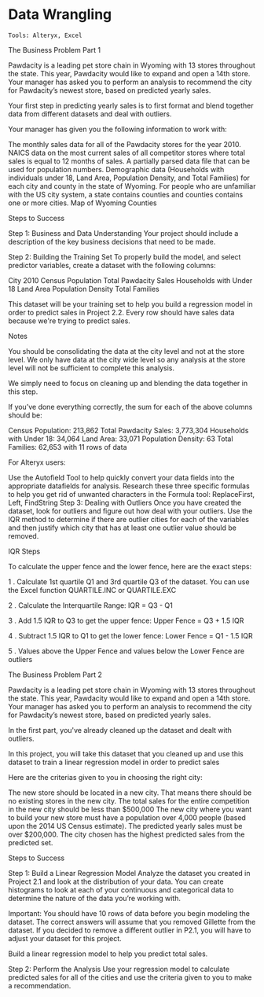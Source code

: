 # Data Wrangling
`Tools: Alteryx, Excel`

The Business Problem Part 1


Pawdacity is a leading pet store chain in Wyoming with 13 stores throughout the state. This year, Pawdacity would like to expand and open a 14th store. Your manager has asked you to perform an analysis to recommend the city for Pawdacity’s newest store, based on predicted yearly sales.

Your first step in predicting yearly sales is to first format and blend together data from different datasets and deal with outliers.

Your manager has given you the following information to work with:

The monthly sales data for all of the Pawdacity stores for the year 2010.
NAICS data on the most current sales of all competitor stores where total sales is equal to 12 months of sales.
A partially parsed data file that can be used for population numbers.
Demographic data (Households with individuals under 18, Land Area, Population Density, and Total Families) for each city and county in the state of Wyoming. For people who are unfamiliar with the US city system, a state contains counties and counties contains one or more cities.
Map of Wyoming Counties


Steps to Success


Step 1: Business and Data Understanding
Your project should include a description of the key business decisions that need to be made.

Step 2: Building the Training Set
To properly build the model, and select predictor variables, create a dataset with the following columns:

City
2010 Census Population
Total Pawdacity Sales
Households with Under 18
Land Area
Population Density
Total Families

This dataset will be your training set to help you build a regression model in order to predict sales in Project 2.2. Every row should have sales data because we're trying to predict sales.

Notes

You should be consolidating the data at the city level and not at the store level. We only have data at the city wide level so any analysis at the store level will not be sufficient to complete this analysis.

We simply need to focus on cleaning up and blending the data together in this step.

If you’ve done everything correctly, the sum for each of the above columns should be:

Census Population: 213,862
Total Pawdacity Sales: 3,773,304
Households with Under 18: 34,064
Land Area: 33,071
Population Density: 63
Total Families: 62,653
with 11 rows of data

For Alteryx users:

Use the Autofield Tool to help quickly convert your data fields into the appropriate datafields for analysis.
Research these three specific formulas to help you get rid of unwanted characters in the Formula tool: ReplaceFirst, Left, FindString
Step 3: Dealing with Outliers
Once you have created the dataset, look for outliers and figure out how deal with your outliers. Use the IQR method to determine if there are outlier cities for each of the variables and then justify which city that has at least one outlier value should be removed.

IQR Steps

To calculate the upper fence and the lower fence, here are the exact steps:

1 . Calculate 1st quartile Q1 and 3rd quartile Q3 of the dataset. You can use the Excel function QUARTILE.INC or QUARTILE.EXC

2 . Calculate the Interquartile Range: IQR = Q3 - Q1

3 . Add 1.5 IQR to Q3 to get the upper fence: Upper Fence = Q3 + 1.5 IQR

4 . Subtract 1.5 IQR to Q1 to get the lower fence: Lower Fence = Q1 - 1.5 IQR

5 . Values above the Upper Fence and values below the Lower Fence are outliers





The Business Problem Part 2


Pawdacity is a leading pet store chain in Wyoming with 13 stores throughout the state. This year, Pawdacity would like to expand and open a 14th store. Your manager has asked you to perform an analysis to recommend the city for Pawdacity’s newest store, based on predicted yearly sales.

In the first part, you've already cleaned up the dataset and dealt with outliers.

In this project, you will take this dataset that you cleaned up and use this dataset to train a linear regression model in order to predict sales

Here are the criterias given to you in choosing the right city:

The new store should be located in a new city. That means there should be no existing stores in the new city.
The total sales for the entire competition in the new city should be less than $500,000
The new city where you want to build your new store must have a population over 4,000 people (based upon the 2014 US Census estimate).
The predicted yearly sales must be over $200,000.
The city chosen has the highest predicted sales from the predicted set.


Steps to Success


Step 1: Build a Linear Regression Model
Analyze the dataset you created in Project 2.1 and look at the distribution of your data. You can create histograms to look at each of your continuous and categorical data to determine the nature of the data you’re working with.

Important: You should have 10 rows of data before you begin modeling the dataset. The correct answers will assume that you removed Gillette from the dataset. If you decided to remove a different outlier in P2.1, you will have to adjust your dataset for this project.

Build a linear regression model to help you predict total sales.

Step 2: Perform the Analysis
Use your regression model to calculate predicted sales for all of the cities and use the criteria given to you to make a recommendation.



